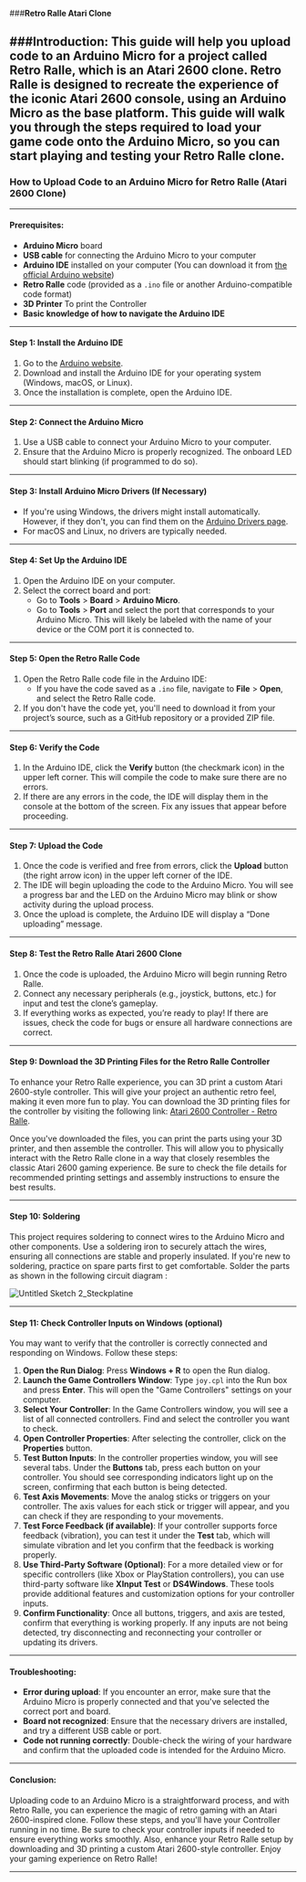 ###**Retro Ralle Atari Clone**

###**Introduction:**
This guide will help you upload code to an Arduino Micro for a project called Retro Ralle, which is an Atari 2600 clone. Retro Ralle is designed to recreate the experience of the iconic Atari 2600 console, using an Arduino Micro as the base platform. This guide will walk you through the steps required to load your game code onto the Arduino Micro, so you can start playing and testing your Retro Ralle clone.
---

### **How to Upload Code to an Arduino Micro for Retro Ralle (Atari 2600 Clone)**

---

#### **Prerequisites:**
- **Arduino Micro** board
- **USB cable** for connecting the Arduino Micro to your computer
- **Arduino IDE** installed on your computer (You can download it from [the official Arduino website](https://www.arduino.cc/en/software))
- **Retro Ralle** code (provided as a `.ino` file or another Arduino-compatible code format)
- **3D Printer** To print the Controller
- **Basic knowledge of how to navigate the Arduino IDE**

---

#### **Step 1: Install the Arduino IDE**
1. Go to the [Arduino website](https://www.arduino.cc/en/software).
2. Download and install the Arduino IDE for your operating system (Windows, macOS, or Linux).
3. Once the installation is complete, open the Arduino IDE.

---

#### **Step 2: Connect the Arduino Micro**
1. Use a USB cable to connect your Arduino Micro to your computer.
2. Ensure that the Arduino Micro is properly recognized. The onboard LED should start blinking (if programmed to do so).

---

#### **Step 3: Install Arduino Micro Drivers (If Necessary)**
- If you're using Windows, the drivers might install automatically. However, if they don't, you can find them on the [Arduino Drivers page](https://www.arduino.cc/en/Guide/Windows).
- For macOS and Linux, no drivers are typically needed.

---

#### **Step 4: Set Up the Arduino IDE**
1. Open the Arduino IDE on your computer.
2. Select the correct board and port:
   - Go to **Tools** > **Board** > **Arduino Micro**.
   - Go to **Tools** > **Port** and select the port that corresponds to your Arduino Micro. This will likely be labeled with the name of your device or the COM port it is connected to.

---

#### **Step 5: Open the Retro Ralle Code**
1. Open the Retro Ralle code file in the Arduino IDE:
   - If you have the code saved as a `.ino` file, navigate to **File** > **Open**, and select the Retro Ralle code.
2. If you don't have the code yet, you'll need to download it from your project’s source, such as a GitHub repository or a provided ZIP file.

---

#### **Step 6: Verify the Code**
1. In the Arduino IDE, click the **Verify** button (the checkmark icon) in the upper left corner. This will compile the code to make sure there are no errors.
2. If there are any errors in the code, the IDE will display them in the console at the bottom of the screen. Fix any issues that appear before proceeding.

---

#### **Step 7: Upload the Code**
1. Once the code is verified and free from errors, click the **Upload** button (the right arrow icon) in the upper left corner of the IDE.
2. The IDE will begin uploading the code to the Arduino Micro. You will see a progress bar and the LED on the Arduino Micro may blink or show activity during the upload process.
3. Once the upload is complete, the Arduino IDE will display a “Done uploading” message.

---

#### **Step 8: Test the Retro Ralle Atari 2600 Clone**
1. Once the code is uploaded, the Arduino Micro will begin running Retro Ralle.
2. Connect any necessary peripherals (e.g., joystick, buttons, etc.) for input and test the clone’s gameplay.
3. If everything works as expected, you’re ready to play! If there are issues, check the code for bugs or ensure all hardware connections are correct.

---

#### **Step 9: Download the 3D Printing Files for the Retro Ralle Controller**

To enhance your Retro Ralle experience, you can 3D print a custom Atari 2600-style controller. This will give your project an authentic retro feel, making it even more fun to play. You can download the 3D printing files for the controller by visiting the following link: [Atari 2600 Controller - Retro Ralle](https://www.printables.com/model/1179417-atari-2600-controller-retro-ralle). 

Once you've downloaded the files, you can print the parts using your 3D printer, and then assemble the controller. This will allow you to physically interact with the Retro Ralle clone in a way that closely resembles the classic Atari 2600 gaming experience. Be sure to check the file details for recommended printing settings and assembly instructions to ensure the best results.

---

#### **Step 10: Soldering**

This project requires soldering to connect wires to the Arduino Micro and other components. Use a soldering iron to securely attach the wires, ensuring all connections are stable and properly insulated. If you're new to soldering, practice on spare parts first to get comfortable.
Solder the parts as shown in the following circuit diagram :

![Untitled Sketch 2_Steckplatine](https://github.com/user-attachments/assets/66c076ee-c6c4-4ec3-97cc-ba164db1bd9e)

---
#### **Step 11: Check Controller Inputs on Windows (optional)** 

You may want to verify that the controller is correctly connected and responding on Windows. Follow these steps:

1. **Open the Run Dialog**: Press **Windows + R** to open the Run dialog.
2. **Launch the Game Controllers Window**: Type `joy.cpl` into the Run box and press **Enter**. This will open the "Game Controllers" settings on your computer.
3. **Select Your Controller**: In the Game Controllers window, you will see a list of all connected controllers. Find and select the controller you want to check.
4. **Open Controller Properties**: After selecting the controller, click on the **Properties** button.
5. **Test Button Inputs**: In the controller properties window, you will see several tabs. Under the **Buttons** tab, press each button on your controller. You should see corresponding indicators light up on the screen, confirming that each button is being detected.
6. **Test Axis Movements**: Move the analog sticks or triggers on your controller. The axis values for each stick or trigger will appear, and you can check if they are responding to your movements.
7. **Test Force Feedback (if available)**: If your controller supports force feedback (vibration), you can test it under the **Test** tab, which will simulate vibration and let you confirm that the feedback is working properly.
8. **Use Third-Party Software (Optional)**: For a more detailed view or for specific controllers (like Xbox or PlayStation controllers), you can use third-party software like **XInput Test** or **DS4Windows**. These tools provide additional features and customization options for your controller inputs.
9. **Confirm Functionality**: Once all buttons, triggers, and axis are tested, confirm that everything is working properly. If any inputs are not being detected, try disconnecting and reconnecting your controller or updating its drivers.

---

#### **Troubleshooting:**
- **Error during upload**: If you encounter an error, make sure that the Arduino Micro is properly connected and that you've selected the correct port and board.
- **Board not recognized**: Ensure that the necessary drivers are installed, and try a different USB cable or port.
- **Code not running correctly**: Double-check the wiring of your hardware and confirm that the uploaded code is intended for the Arduino Micro.

---

#### **Conclusion:**
Uploading code to an Arduino Micro is a straightforward process, and with Retro Ralle, you can experience the magic of retro gaming with an Atari 2600-inspired clone. Follow these steps, and you'll have your Controller running in no time. Be sure to check your controller inputs if needed to ensure everything works smoothly. Also, enhance your Retro Ralle setup by downloading and 3D printing a custom Atari 2600-style controller. Enjoy your gaming experience on Retro Ralle!

--- 
